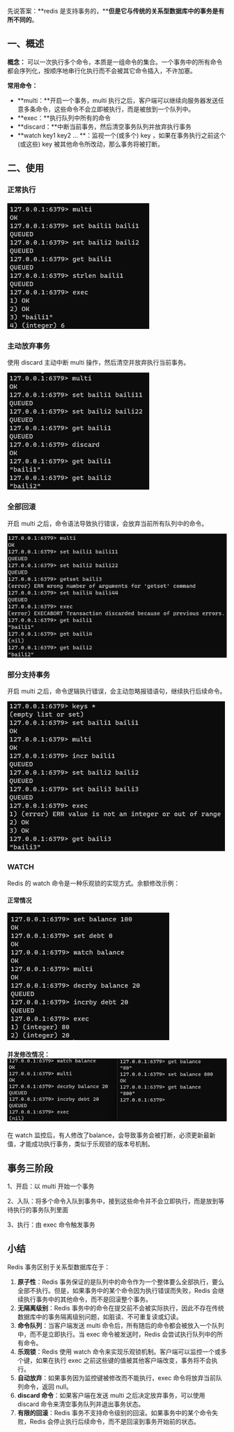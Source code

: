 先说答案：**redis 是支持事务的，****但是它与传统的关系型数据库中的事务是有所不同的**。

## 一、概述

**概念：** 可以一次执行多个命令，本质是一组命令的集合。一个事务中的所有命令都会序列化，按顺序地串行化执行而不会被其它命令插入，不许加塞。

**常用命令：**

+ **multi：**开启一个事务，multi 执行之后，客户端可以继续向服务器发送任意多条命令，这些命令不会立即被执行，而是被放到一个队列中。
+ **exec：**执行队列中所有的命令
+ **discard：**中断当前事务，然后清空事务队列并放弃执行事务
+ **watch key1 key2 ... **：监视一个(或多个) key ，如果在事务执行之前这个(或这些) key 被其他命令所改动，那么事务将被打断。

## 二、使用

### 正常执行

##### ![1716102426275-d9656ea8-2da3-4348-aee1-1e298cf27ee0.png](./assets/1716102426275-d9656ea8-2da3-4348-aee1-1e298cf27ee0.png)

### 主动放弃事务

使用 discard 主动中断 multi 操作，然后清空并放弃执行当前事务。

![1716102448498-61f5bbc2-9c87-46b1-ba97-fd335b3e9c5d.png](./assets/1716102448498-61f5bbc2-9c87-46b1-ba97-fd335b3e9c5d.png)

### 全部回滚

开启 multi 之后，命令语法导致执行错误，会放弃当前所有队列中的命令。

![1716102669766-2621b62d-b067-45c5-a10f-dd724cbd3310.png](./assets/1716102669766-2621b62d-b067-45c5-a10f-dd724cbd3310.png)

### 部分支持事务

开启 multi 之后，命令逻辑执行错误，会主动忽略报错语句，继续执行后续命令。

![1716104103891-9228cc7d-9b33-4e2b-92ac-58c05eb13ab1.png](./assets/1716104103891-9228cc7d-9b33-4e2b-92ac-58c05eb13ab1.png)

### WATCH

Redis 的 watch 命令是一种乐观锁的实现方式。余额修改示例：

#### 正常情况

![1716104356898-8db2e1ea-44f3-4d50-a62e-e346bc9f9777.png](./assets/1716104356898-8db2e1ea-44f3-4d50-a62e-e346bc9f9777.png)

#### 并发修改情况：![1716104471782-6e49bbdc-0710-4d57-a017-2e35a2b81f59.png](./assets/1716104471782-6e49bbdc-0710-4d57-a017-2e35a2b81f59.png)

在 watch 监控后，有人修改了balance，会导致事务会被打断，必须更新最新值，才能成功执行事务，类似于乐观锁的版本号机制。

## 事务三阶段

1、开启：以 multi 开始一个事务

2、入队：将多个命令入队到事务中，接到这些命令并不会立即执行，而是放到等待执行的事务队列里面

3、执行：由 exec 命令触发事务

## 小结

Redis 事务区别于关系型数据库在于：

1. **原子性**：Redis 事务保证的是队列中的命令作为一个整体要么全部执行，要么全部不执行。但是，如果事务中的某个命令因为执行错误而失败，Redis 会继续执行事务中的其他命令，而不是回滚整个事务。
2. **无隔离级别**：Redis 事务中的命令在提交前不会被实际执行，因此不存在传统数据库中的事务隔离级别问题，如脏读、不可重复读或幻读。
3. **命令队列**：当客户端发送 multi 命令后，所有随后的命令都会被放入一个队列中，而不是立即执行。当 exec 命令被发送时，Redis 会尝试执行队列中的所有命令。
4. **乐观锁**：Redis 使用 watch 命令来实现乐观锁机制。客户端可以监控一个或多个键，如果在执行 exec 之前这些键的值被其他客户端改变，事务将不会执行。
5. **自动放弃**：如果事务因为监控键被修改而不能执行，exec 命令将放弃当前队列命令，返回 null。
6. **discard 命令**：如果客户端在发送 multi 之后决定放弃事务，可以使用 discard 命令来清空事务队列并退出事务状态。
7. **有限的回滚**：Redis 事务不支持命令级别的回滚。如果事务中的某个命令失败，Redis 会停止执行后续命令，而不是回滚到事务开始前的状态。
